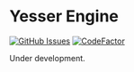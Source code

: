 # Yesser Engine

[![GitHub Issues](https://img.shields.io/github/issues/Yesser-Studios/Yesser-Engine
)](https://github.com/Yesser-Studios/Yesser-Engine/issues)
[![CodeFactor](https://www.codefactor.io/repository/github/yesser-studios/yesser-engine/badge)](https://www.codefactor.io/repository/github/yesser-studios/yesser-engine)

Under development.
